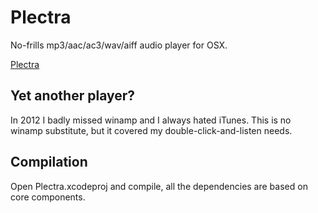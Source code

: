 # Plectra

No-frills mp3/aac/ac3/wav/aiff audio player for OSX.

[Plectra](https://raw.github.com/oxullo/Plectra/master/plectra-screenshot.png)

## Yet another player?

In 2012 I badly missed winamp and I always hated iTunes. This is no winamp
substitute, but it covered my double-click-and-listen needs.

## Compilation

Open Plectra.xcodeproj and compile, all the dependencies are based on core components.
